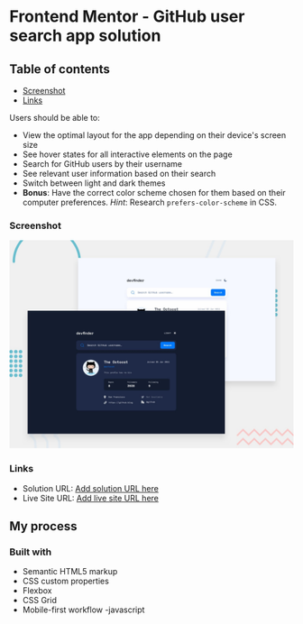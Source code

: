 # Frontend Mentor - GitHub user search app solution



## Table of contents


  - [Screenshot](#screenshot)
  - [Links](#links)

Users should be able to:

- View the optimal layout for the app depending on their device's screen size
- See hover states for all interactive elements on the page
- Search for GitHub users by their username
- See relevant user information based on their search
- Switch between light and dark themes
- **Bonus**: Have the correct color scheme chosen for them based on their computer preferences. _Hint_: Research `prefers-color-scheme` in CSS.

### Screenshot

![](./preview.jpg)

### Links

- Solution URL: [Add solution URL here](https://your-solution-url.com)
- Live Site URL: [Add live site URL here](https://mona-front.github.io/gitHub-user-search/)

## My process

### Built with

- Semantic HTML5 markup
- CSS custom properties
- Flexbox
- CSS Grid
- Mobile-first workflow
-javascript
